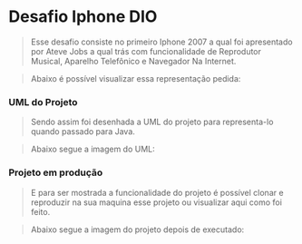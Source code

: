 # Desafio Iphone DIO

> Esse desafio consiste no primeiro Iphone 2007 a qual foi apresentado por Ateve Jobs a qual trás com funcionalidade de Reprodutor Musical, Aparelho Telefônico e Navegador Na Internet. 

> Abaixo é possível visualizar essa representação pedida:

### UML do Projeto

> Sendo assim foi desenhada a UML do projeto para representa-lo quando passado para Java.

> Abaixo segue a imagem do UML:

### Projeto em produção 

> E para ser mostrada a funcionalidade do projeto é possível clonar e reproduzir na sua maquina esse projeto ou visualizar aqui como foi feito.

> Abaixo segue a imagem do projeto depois de executado:

